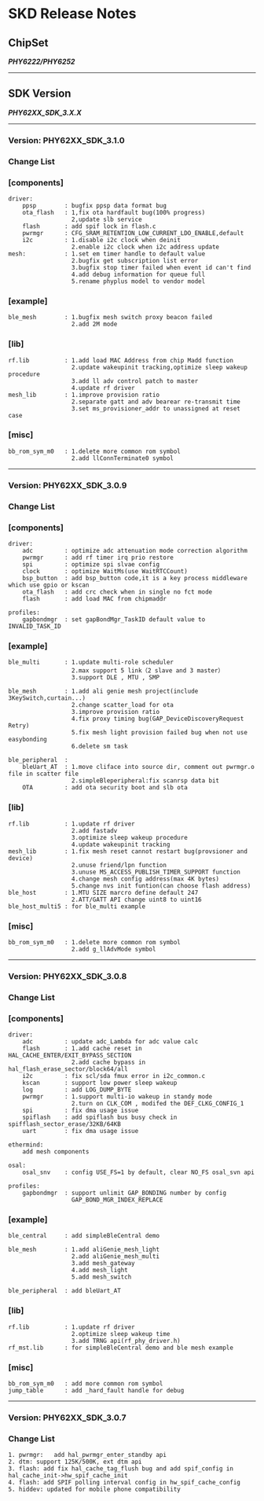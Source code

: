 # SKD Release Notes

## ChipSet

***PHY6222/PHY6252***

---

## SDK Version

***PHY62XX_SDK_3.X.X***

---

### **Version**: PHY62XX_SDK_3.1.0

### **Change List**

### **[components]**

    driver:
        ppsp        : bugfix ppsp data format bug
        ota_flash   : 1,fix ota hardfault bug(100% progress) 
                      2,update slb service 
        flash       : add spif lock in flash.c
        pwrmgr      : CFG_SRAM_RETENTION_LOW_CURRENT_LDO_ENABLE,default
        i2c         : 1.disable i2c clock when deinit
                      2.enable i2c clock when i2c address update
    mesh:           : 1.set em timer handle to default value
                      2.bugfix get subscription list error
                      3.bugfix stop timer failed when event id can't find
                      4.add debug information for queue full
                      5.rename phyplus model to vendor model

### **[example]**

    ble_mesh        : 1.bugfix mesh switch proxy beacon failed
                      2.add 2M mode

### **[lib]**

    rf.lib          : 1.add load MAC Address from chip Madd function
                      2.update wakeupinit tracking,optimize sleep wakeup procedure
                      3.add ll adv control patch to master
                      4.update rf driver
    mesh_lib        : 1.improve provision ratio
                      2.separate gatt and adv bearear re-transmit time
                      3.set ms_provisioner_addr to unassigned at reset case

### **[misc]**

    bb_rom_sym_m0   : 1.delete more common rom symbol
                      2.add llConnTerminate0 symbol

---
### **Version**: PHY62XX_SDK_3.0.9

### **Change List**

### **[components]**

    driver:
        adc         : optimize adc attenuation mode correction algorithm 
        pwrmgr      : add rf timer irq prio restore
        spi         : optimize spi slvae config
        clock       : optimize WaitMs(use WaitRTCCount)
        bsp_button  : add bsp_button code,it is a key process middleware which use gpio or kscan
        ota_flash   : add crc check when in single no fct mode
        flash       : add load MAC from chipmaddr

    profiles:
        gapbondmgr  : set gapBondMgr_TaskID default value to INVALID_TASK_ID

### **[example]**

    ble_multi       : 1.update multi-role scheduler
                      2.max support 5 link（2 slave and 3 master）
                      3.support DLE , MTU , SMP
    
    ble_mesh        : 1.add ali genie mesh project(include 3KeySwitch,curtain...)
                      2.change scatter_load for ota
                      3.improve provision ratio
                      4.fix proxy timing bug(GAP_DeviceDiscoveryRequest Retry)
                      5.fix mesh light provision failed bug when not use easybonding
                      6.delete sm task
    
    ble_peripheral  : 
        bleUart_AT  : 1.move cliface into source dir, comment out pwrmgr.o file in scatter file 
                      2.simpleBleperipheral:fix scanrsp data bit 
        OTA         : add ota security boot and slb ota

### **[lib]**

    rf.lib          : 1.update rf driver
                      2.add fastadv
                      3.optimize sleep wakeup procedure
                      4.update wakeupinit tracking
    mesh_lib        : 1.fix mesh reset cannot restart bug(provsioner and device)
                      2.unuse friend/lpn function
                      3.unuse MS_ACCESS_PUBLISH_TIMER_SUPPORT function
                      4.change mesh config address(max 4K bytes)
                      5.change nvs init funtion(can choose flash address)
    ble_host        : 1.MTU SIZE marcro define default 247
                      2.ATT/GATT API change uint8 to uint16
    ble_host_multi5 : for ble_multi example

### **[misc]**

    bb_rom_sym_m0   : 1.delete more common rom symbol
                      2.add g_llAdvMode symbol

---

### **Version**: PHY62XX_SDK_3.0.8

### **Change List**

### **[components]**

    driver:
        adc         : update adc_Lambda for adc value calc
        flash       : 1.add cache reset in HAL_CACHE_ENTER/EXIT_BYPASS_SECTION
                      2.add cache bypass in hal_flash_erase_sector/block64/all
        i2c         : fix scl/sda fmux error in i2c_common.c
        kscan       : support low power sleep wakeup
        log         : add LOG_DUMP_BYTE
        pwrmgr      : 1.support multi-io wakeup in standy mode
                      2.turn on CLK_COM , modifed the DEF_CLKG_CONFIG_1
        spi         : fix dma usage issue
        spiflash    : add spiflash bus busy check in spifflash_sector_erase/32KB/64KB
        uart        : fix dma usage issue
    
    ethermind:
        add mesh components
    
    osal:
        osal_snv    : config USE_FS=1 by default, clear NO_FS osal_svn api

    profiles:
        gapbondmgr  : support unlimit GAP_BONDING number by config
                      GAP_BOND_MGR_INDEX_REPLACE

### **[example]**

    ble_central     : add simpleBleCentral demo
    
    ble_mesh        : 1.add aliGenie_mesh_light
                      2.add aliGenie_mesh_multi
                      3.add mesh_gateway
                      4.add mesh_light
                      5.add mesh_switch 
    
    ble_peripheral  : add bleUart_AT 

### **[lib]**

    rf.lib          : 1.update rf driver 
                      2.optimize sleep wakeup time
                      3.add TRNG api(rf_phy_driver.h)
    rf_mst.lib      : for simpleBleCentral demo and ble mesh example

### **[misc]**

    bb_rom_sym_m0   : add more common rom symbol
    jump_table      : add _hard_fault handle for debug

---

### **Version**: PHY62XX_SDK_3.0.7

### **Change List**

    1. pwrmgr:   add hal_pwrmgr_enter_standby api 
    2. dtm: support 125K/500K, ext dtm api
    3. flash: add fix hal_cache_tag_flush bug and add spif_config in hal_cache_init->hw_spif_cache_init
    4. flash: add SPIF polling interval config in hw_spif_cache_config
    5. hiddev: updated for mobile phone compatibility

